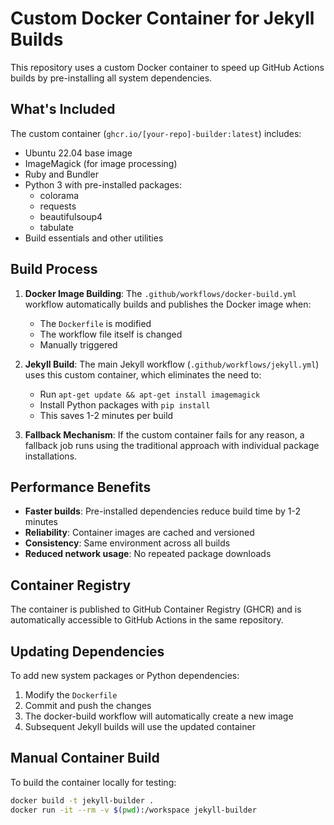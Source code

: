 # Custom Docker Container for Jekyll Builds

This repository uses a custom Docker container to speed up GitHub Actions builds by pre-installing all system dependencies.

## What's Included

The custom container (`ghcr.io/[your-repo]-builder:latest`) includes:

- Ubuntu 22.04 base image
- ImageMagick (for image processing)
- Ruby and Bundler
- Python 3 with pre-installed packages:
  - colorama
  - requests
  - beautifulsoup4
  - tabulate
- Build essentials and other utilities

## Build Process

1. **Docker Image Building**: The `.github/workflows/docker-build.yml` workflow automatically builds and publishes the Docker image when:
   - The `Dockerfile` is modified
   - The workflow file itself is changed
   - Manually triggered

2. **Jekyll Build**: The main Jekyll workflow (`.github/workflows/jekyll.yml`) uses this custom container, which eliminates the need to:
   - Run `apt-get update && apt-get install imagemagick`
   - Install Python packages with `pip install`
   - This saves 1-2 minutes per build

3. **Fallback Mechanism**: If the custom container fails for any reason, a fallback job runs using the traditional approach with individual package installations.

## Performance Benefits

- **Faster builds**: Pre-installed dependencies reduce build time by 1-2 minutes
- **Reliability**: Container images are cached and versioned
- **Consistency**: Same environment across all builds
- **Reduced network usage**: No repeated package downloads

## Container Registry

The container is published to GitHub Container Registry (GHCR) and is automatically accessible to GitHub Actions in the same repository.

## Updating Dependencies

To add new system packages or Python dependencies:

1. Modify the `Dockerfile`
2. Commit and push the changes
3. The docker-build workflow will automatically create a new image
4. Subsequent Jekyll builds will use the updated container

## Manual Container Build

To build the container locally for testing:

```bash
docker build -t jekyll-builder .
docker run -it --rm -v $(pwd):/workspace jekyll-builder
```
